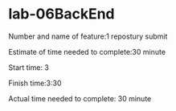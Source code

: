 # lab-06BackEnd

Number and name of feature:1 repostury submit

Estimate of time needed to complete:30 minute

Start time: 3

Finish time:3:30

Actual time needed to complete: 30 minute